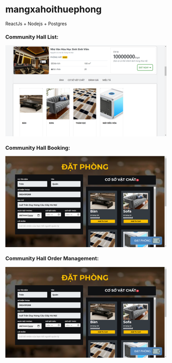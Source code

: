 # mangxahoithuephong
ReactJs + Nodejs + Postgres

### Community Hall List:
![view](qlnvh-view.png)

### Community Hall Booking:
![booking](qlnvh-booking.png)

### Community Hall Order Management:
![Order](qlnvh-booking.png)
